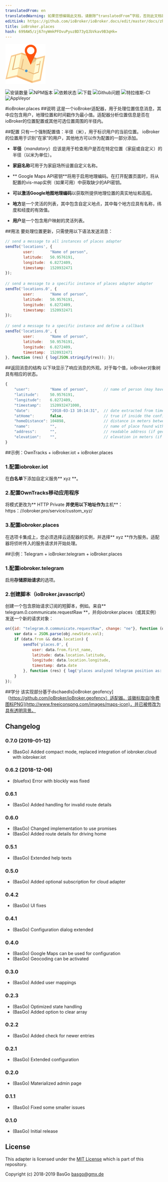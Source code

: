 ```yaml
---
translatedFrom: en
translatedWarning: 如果您想编辑此文档，请删除“translatedFrom”字段，否则此文档将再次自动翻译
editLink: https://github.com/ioBroker/ioBroker.docs/edit/master/docs/zh-cn/adapterref/iobroker.places/README.md
title: ioBroker.places
hash: 699AW5/zj67nyWmkPFOvuPyuzBD73yQJbVkav9B3qHk=
---
```

![商标](../../../en/adapterref/iobroker.places/admin/places.png)

![安装数量](http://iobroker.live/badges/places-stable.svg)
![NPM版本](https://img.shields.io/npm/v/iobroker.places.svg)
![依赖状态](https://img.shields.io/david/basgo/iobroker.places.svg)
![下载](https://img.shields.io/npm/dm/iobroker.places.svg)
![Github问题](http://githubbadges.herokuapp.com/BasGo/ioBroker.places/issues.svg)
![特拉维斯-CI](https://img.shields.io/travis/BasGo/ioBroker.places/master.svg)
![AppVeyor](https://ci.appveyor.com/api/projects/status/eobyt279ncmd9qbi/branch/master?svg=true)

#ioBroker.places
##说明
这是一个ioBroker适配器，用于处理位置信息消息，其中应包含用户，地理位置和时间戳作为最小值。适配器分析位置信息是否在ioBroker的位置配置或其他可选位置周围的半径内。

##配置
只有一个强制配置值：半径（米），用于标识用户的当前位置。 ioBroker的位置用于识别“在家”的用户，其他地方可以作为配置的一部分添加。

* **半径**（_mandatory_）应该是用于检查用户是否在特定位置（家庭或自定义）的半径（以米为单位）。

* **家庭名称**可用于为家庭场所设置自定义名称。

* ** Google Maps API密钥**将用于启用地理编码。在打开配置页面时，将从配置的vis-map实例（如果可用）中获取缺少的API密钥。

* **可以激活Google地图地理编码**以获取所提供地理位置的真实地址和高程。

* **地方**是一个灵活的列表，其中包含自定义地点，其中每个地方应具有名称，纬度和经度的有效值。

* **用户**是一个包含用户映射的灵活列表。

##用法
要处理位置更新，只需使用以下语法发送消息：

```javascript
// send a message to all instances of places adapter
sendTo('locations', {
        user:       "Name of person",
        latitude:   50.9576191,
        longitude:  6.8272409,
        timestamp:  1520932471
});

// send a message to a specific instance of places adapter adapter
sendTo('locations.0', {
        user:       "Name of person",
        latitude:   50.9576191,
        longitude:  6.8272409,
        timestamp:  1520932471
});

// send a message to a specific instance and define a callback
sendTo('locations.0', {
        user:       "Name of person",
        latitude:   50.9576191,
        longitude:  6.8272409,
        timestamp:  1520932471
}, function (res) { log(JSON.stringify(res)); });
```

##返回消息的结构
以下块显示了响应消息的外观。对于每个值，ioBroker对象树具有相应的状态。

```javascript
{
    "user":         "Name of person",       // name of person (may have been replaced by user mapping)
    "latitude":     50.9576191,
    "longitude":    6.8272409,
    "timestamp":    1520932471000,
    "date":         "2018-03-13 10:14:31",  // date extracted from timestamp
    "atHome":       false,                  // true if inside the configured radius around ioBroker
    "homeDistance": 104898,                 // distance in meters between position and ioBroker
    "name":         "",                     // name of place found within the configuration
    "address":      "",                     // readable address (if geocoding is active)
    "elevation":    "",                     // elevation in meters (if geocoding is active)
}
```

##示例：OwnTracks + ioBroker.iot + ioBroker.places
### 1.配置iobroker.iot
在**白名单**下添加自定义服务** xyz **。

### 2.配置OwnTracks移动应用程序
将模式更改为** HTTP Private **并使用以下地址作为**主机**：https：//iobroker.pro/service/custom_xyz/ <user-app-key>

### 3.配置iobroker.places
在选项卡集成上，您必须选择云适配器的实例，并选择** xyz **作为服务。适配器将侦听传入的服务请求并开始处理。

##示例：Telegram + ioBroker.telegram + ioBroker.places
### 1.配置iobroker.telegram
启用**存储原始请求**的选项。

### 2.创建脚本（ioBroker.javascript）
创建一个包含原始请求订阅的短脚本，例如。来自** telegram.0.communicate.requestRaw **，并向iobroker.places（或其实例）发送一个新的请求对象：

```javascript
on({id: "telegram.0.communicate.requestRaw", change: "ne"}, function (obj) {
    var data = JSON.parse(obj.newState.val);
    if (data.from && data.location) {
        sendTo('places.0', {
            user: data.from.first_name,
            latitude: data.location.latitude,
            longitude: data.location.longitude,
            timestamp: data.date
        }, function (res) { log('places analyzed telegram position as: ' + JSON.stringify(res)); });
    }
});
```

##学分
该实现部分基于dschaedls[ioBroker.geofency]（https://github.com/ioBroker/ioBroker.geofency）适配器。该徽标取自[免费图标PNG](http://www.freeiconspng.com/images/maps-icon)，并已被修改为具有透明背景。

## Changelog

### 0.7.0 (2019-01-12)
* (BasGo) Added compact mode, replaced integration of iobroker.cloud with iobroker.iot

### 0.6.2 (2018-12-06)
* (bluefox) Error with blockly was fixed

### 0.6.1
* (BasGo) Added handling for invalid route details

### 0.6.0
* (BasGo) Changed implementation to use promises
* (BasGo) Added route details for driving home

### 0.5.1
* (BasGo) Extended help texts

### 0.5.0
* (BasGo) Added optional subscription for cloud adapter

### 0.4.2
* (BasGo) UI fixes

### 0.4.1
* (BasGo) Configuration dialog extended

### 0.4.0
* (BasGo) Google Maps can be used for configuration
* (BasGo) Geocoding can be activated

### 0.3.0
* (BasGo) Added user mappings

### 0.2.3
* (BasGo) Optimized state handling
* (BasGo) Added option to clear array

### 0.2.2
* (BasGo) Added check for newer entries

### 0.2.1
* (BasGo) Extended configuration

### 0.2.0
* (BasGo) Materialized admin page

### 0.1.1
* (BasGo) Fixed some smaller issues

### 0.1.0
* (BasGo) Initial release

## License

This adapter is licensed under the [MIT License](../blob/master/LICENSE) which is part of this repository.

Copyright (c) 2018-2019 BasGo <basgo@gmx.de>